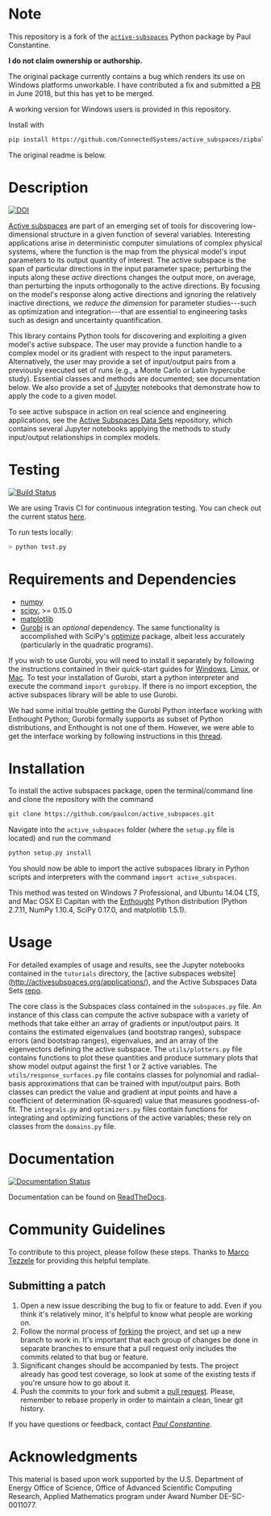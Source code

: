 # Note

This repository is a fork of the [`active-subspaces`](https://github.com/paulcon/active_subspaces) Python package by Paul Constantine.

**I do not claim ownership or authorship.**

The original package currently contains a bug which renders its use on Windows platforms unworkable.
I have contributed a fix and submitted a [PR](https://github.com/paulcon/active_subspaces/pull/49) in June 2018, but this has yet to be merged.

A working version for Windows users is provided in this repository.

Install with

```bash
pip install https://github.com/ConnectedSystems/active_subspaces/zipball/master
```

The original readme is below.


# Description

[![DOI](https://zenodo.org/badge/DOI/10.5281/zenodo.158941.svg)](https://doi.org/10.5281/zenodo.158941)

[Active subspaces](http://activesubspaces.org) are part of an emerging set of tools for discovering low-dimensional structure in a given function of several variables. Interesting applications arise in deterministic computer simulations of complex physical systems, where the function is the map from the physical model's input parameters to its output quantity of interest. The active subspace is the span of particular directions in the input parameter space; perturbing the inputs along these *active* directions changes the output more, on average, than perturbing the inputs orthogonally to the active directions. By focusing on the model's response along active directions and ignoring the relatively inactive directions, we *reduce the dimension* for parameter studies---such as optimization and integration---that are essential to engineering tasks such as design and uncertainty quantification.

This library contains Python tools for discovering and exploiting a given model's active subspace. The user may provide a function handle to a complex model or its gradient with respect to the input parameters. Alternatively, the user may provide a set of input/output pairs from a previously executed set of runs (e.g., a Monte Carlo or Latin hypercube study). Essential classes and methods are documented; see documentation below. We also provide a set of [Jupyter](http://jupyter.org/) notebooks that demonstrate how to apply the code to a given model.

To see active subspace in action on real science and engineering applications, see the [Active Subspaces Data Sets](https://github.com/paulcon/as-data-sets) repository, which contains several Jupyter notebooks applying the methods to study input/output relationships in complex models.

# Testing

[![Build Status](https://travis-ci.org/paulcon/active_subspaces.svg?branch=master)](https://travis-ci.org/paulcon/active_subspaces)

We are using Travis CI for continuous integration testing. You can check out the current status [here](https://travis-ci.org/paulcon/active_subspaces).

To run tests locally:

```bash
> python test.py
```

# Requirements and Dependencies

* [numpy](http://www.numpy.org/)
* [scipy](http://www.scipy.org/), >= 0.15.0
* [matplotlib](http://matplotlib.org/)
* [Gurobi](http://www.gurobi.com/) is an _optional_ dependency. The same functionality is accomplished with SciPy's [optimize](http://docs.scipy.org/doc/scipy/reference/optimize.html) package, albeit less accurately (particularly in the quadratic programs).

If you wish to use Gurobi, you will need to install it separately by following the instructions contained in their quick-start guides for [Windows](http://www.gurobi.com/documentation/6.5/quickstart_windows.pdf), [Linux](http://www.gurobi.com/documentation/6.5/quickstart_linux.pdf), or [Mac](http://www.gurobi.com/documentation/6.5/quickstart_mac.pdf). To test your installation of Gurobi, start a python interpreter and execute the command `import gurobipy`. If there is no import exception, the active subspaces library will be able to use Gurobi.

We had some initial trouble getting the Gurobi Python interface working with Enthought Python; Gurobi formally supports as subset of Python distributions, and Enthought is not one of them. However, we were able to get the interface working by following instructions in this [thread](https://groups.google.com/forum/#!searchin/gurobi/canopy/gurobi/ArCkf4a40uU/R9U1XFuMJEkJ).

# Installation

To install the active subspaces package, open the terminal/command line and clone the repository with the command

```bash
git clone https://github.com/paulcon/active_subspaces.git
```

Navigate into the `active_subspaces` folder (where the `setup.py` file is located) and run the command

```bash
python setup.py install
```

You should now be able to import the active subspaces library in Python scripts and interpreters with the command `import active_subspaces`.

This method was tested on Windows 7 Professional, and Ubuntu 14.04 LTS, and Mac OSX El Capitan with the [Enthought](https://www.enthought.com/) Python distribution (Python 2.7.11, NumPy 1.10.4, SciPy 0.17.0, and matplotlib 1.5.1).

# Usage

For detailed examples of usage and results, see the Jupyter notebooks contained in the `tutorials` directory, the [active subspaces website]
(http://activesubspaces.org/applications/), and the Active Subspaces Data Sets [repo](https://github.com/paulcon/as-data-sets).

The core class is the Subspaces class contained in the `subspaces.py` file. An instance of this class can compute the active subspace with a variety of methods that take either an array of gradients or input/output pairs. It contains the estimated eigenvalues (and bootstrap ranges), subspace errors (and bootstrap ranges), eigenvalues, and an array of the eigenvectors defining the active subspace. The `utils/plotters.py` file contains functions to plot these quantities and produce summary plots that show model output against the first 1 or 2 active variables. The `utils/response_surfaces.py` file contains classes for polynomial and radial-basis approximations that can be trained with input/output pairs. Both classes can predict the value and gradient at input points and have a coefficient of determination (R-squared) value that measures goodness-of-fit. The `integrals.py` and `optimizers.py` files contain functions for integrating and optimizing functions of the active variables; these rely on classes from the `domains.py` file.

# Documentation

[![Documentation Status](https://readthedocs.org/projects/active-subspaces/badge/?version=latest)](http://active-subspaces.readthedocs.io/en/latest/?badge=latest)

Documentation can be found on [ReadTheDocs](http://active-subspaces.readthedocs.io/en/latest/).

# Community Guidelines

To contribute to this project, please follow these steps. Thanks to [Marco Tezzele](https://github.com/mtezzele) for providing this helpful template.

## Submitting a patch

1. Open a new issue describing the bug to fix or feature to add. Even if you think it's relatively minor, it's helpful to know what people are working on.
2. Follow the normal process of [forking][] the project, and set up a new branch to work in.  It's important that each group of changes be done in separate branches to ensure that a pull request only includes the commits related to that bug or feature.
3. Significant changes should be accompanied by tests. The project already has good test coverage, so look at some of the existing tests if you're unsure how to go about it. 
4. Push the commits to your fork and submit a [pull request][]. Please, remember to rebase properly in order to maintain a clean, linear git history.

[forking]: https://help.github.com/articles/fork-a-repo
[pull request]: https://help.github.com/articles/creating-a-pull-request

If you have questions or feedback, contact [*Paul Constantine*](http://inside.mines.edu/~pconstan/).

# Acknowledgments

This material is based upon work supported by the U.S. Department of Energy Office of Science, Office of Advanced Scientific Computing Research, Applied Mathematics program under Award Number DE-SC-0011077.